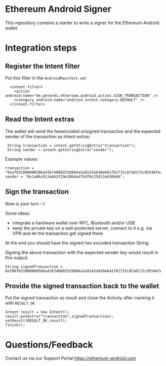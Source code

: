 # Ethereum Android Signer

This repository contains a starter to write a signer for the Ethereum Android wallet.

# Integration steps

## Register the Intent filter

Put this filter in the ```AndroidManifest.xml```

      <intent-filter>
        <action android:name="de.petendi.ethereum.android.action.SIGN_TRANSACTION" />
        <category android:name="android.intent.category.DEFAULT" />
      </intent-filter>

## Read the Intent extras

The wallet will send the hexencoded unsigned transaction and  the expected sender of the transaction as Intent extras:

     String transaction = intent.getStringExtra("transaction");
     String sender = intent.getStringExtra("sender");

Example values:

    transaction = "0xef83100000850ba43b740082520894a2a9143a910e641f81715c87a0172c9554bfec44888ac7230489e8000080808080";
    sender = "0x1a86c013a6b2f29e18b4ad75df0c25813a936b69";

## Sign the transaction

Now is your turn :-)

Some ideas:

- integrate a hardware wallet over NFC, Bluetooth and/or USB
- keep the private key on a well protected server, connect to it e.g. via VPN and let the transaction get signed there

At the end you should have the signed hex encoded transaction String.

Signing the above transaction with the expected sender key would result in this output:

    String signedTransaction = 0xf86f83100000850ba43b740082520894a2a9143a910e641f81715c87a0172c9554bfec44888ac7230489e80000801ca02d736b8da41512753a303776517ff259a0c6f9386b1fe2b69f9050e74b6046eba0567d15ae2c9ee28483b0f89b5a49d413888246c61d298bbb6b88cd78cab2dc4f


## Provide the signed transaction back to the wallet

Put the signed transaction as result and close the Activity after marking it with ```RESULT_OK```

    Intent result = new Intent();
    result.putExtra("transaction",signedTransaction);
    setResult(RESULT_OK,result);
    finish();


# Questions/Feedback

Contact us via our Support Portal https://ethereum-android.com



























